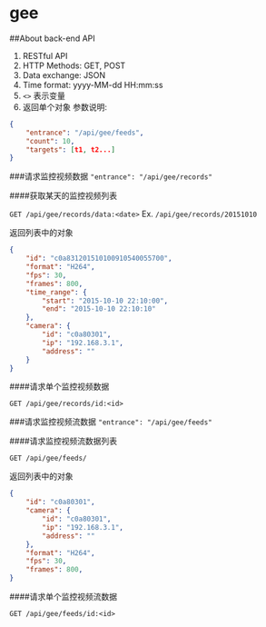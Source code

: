 gee
===

##About back-end API

1. RESTful API
2. HTTP Methods: GET, POST
3. Data exchange: JSON
4. Time format: yyyy-MM-dd HH:mm:ss
5. `<>` 表示变量
5. 返回单个对象
参数说明:
```json
{
    "entrance": "/api/gee/feeds",
    "count": 10,
    "targets": [t1, t2...]
}
```

###请求监控视频数据
`"entrance": "/api/gee/records"`

####获取某天的监控视频列表

`GET /api/gee/records/data:<date>`
Ex. `/api/gee/records/20151010`

返回列表中的对象
```json
{
    "id": "c0a831201510100910540055700",
    "format": "H264",
    "fps": 30,
    "frames": 800,
    "time_range": {
        "start": "2015-10-10 22:10:00",
        "end": "2015-10-10 22:10:10"
    },
    "camera": {
        "id": "c0a80301",
        "ip": "192.168.3.1",
        "address": ""
    }
}
```

####请求单个监控视频数据

`GET /api/gee/records/id:<id>`


###请求监控视频流数据
`"entrance": "/api/gee/feeds"`

####请求监控视频流数据列表

`GET /api/gee/feeds/`

返回列表中的对象
```json
{
    "id": "c0a80301",
    "camera": {
        "id": "c0a80301",
        "ip": "192.168.3.1",
        "address": ""
    },
    "format": "H264",
    "fps": 30,
    "frames": 800,
}
```

####请求单个监控视频流数据

`GET /api/gee/feeds/id:<id>`

